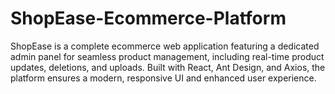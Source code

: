 # ShopEase-Ecommerce-Platform
ShopEase is a complete ecommerce web application featuring a dedicated admin panel for seamless product management, including real-time product updates, deletions, and uploads. Built with React, Ant Design, and Axios, the platform ensures a modern, responsive UI and enhanced user experience.
